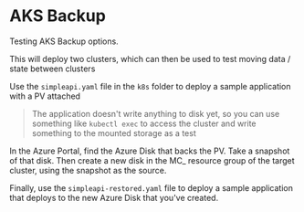 # AKS Backup

Testing AKS Backup options.

This will deploy two clusters, which can then be used to test moving data / state between clusters

Use the `simpleapi.yaml` file in the `k8s` folder to deploy a sample application with a PV attached

> The application doesn't write anything to disk yet, so you can use something like `kubectl exec` to access the cluster and write something to the mounted storage as a test

In the Azure Portal, find the Azure Disk that backs the PV. Take a snapshot of that disk. Then create a new disk in the MC_ resource group of the target cluster, using the snapshot as the source.

Finally, use the `simpleapi-restored.yaml` file to deploy a sample application that deploys to the new Azure Disk that you've created. 

